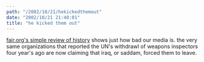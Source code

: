 ```yaml
---
path: "/2002/10/21/hekickedthemout" 
date: "2002/10/21 21:40:01" 
title: "he kicked them out" 
---
```

<p><a href="http://www.fair.org/extra/0210/inspectors.html">fair.org's simple review of history</a> shows just how bad our media is. the very same organizations that reported the UN's withdrawl of weapons inspectors four year's ago are now claiming that iraq, or saddam, forced them to leave.</p>